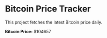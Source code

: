 # Bitcoin Price Tracker

This project fetches the latest Bitcoin price daily.

**Bitcoin Price:** $104657
